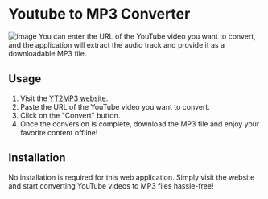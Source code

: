 # Youtube to MP3 Converter
![image](https://github.com/sarthakvs/Youtube-to-mp3-converter/assets/98168713/21cce579-a568-4fcb-aa05-933ce2b609cb)
You can enter the URL of the YouTube video you want to convert, and the application will extract the audio track and provide it as a downloadable MP3 file.

## Usage

1. Visit the [YT2MP3 website](https://convertidor-mp3.vercel.app/).
2. Paste the URL of the YouTube video you want to convert.
3. Click on the "Convert" button.
4. Once the conversion is complete, download the MP3 file and enjoy your favorite content offline!

## Installation
No installation is required for this web application. Simply visit the website and start converting YouTube videos to MP3 files hassle-free!
